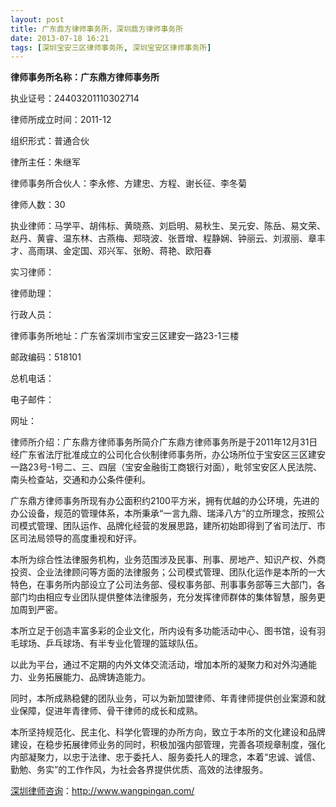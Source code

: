 ```yaml
---
layout: post
title: 广东鼎方律师事务所，深圳鼎方律师事务所
date: 2013-07-18 16:21
tags: [深圳宝安三区律师事务所, 深圳宝安区律师事务所]
---
```

<strong>律师事务所名称：广东鼎方律师事务所</strong>

执业证号：24403201110302714

律师所成立时间：2011-12

组织形式：普通合伙

律所主任：朱继军

律师事务所合伙人：李永修、方建忠、方程、谢长征、李冬菊

律师人数：30

执业律师：马学平、胡伟标、黄晓燕、刘启明、易秋生、吴元安、陈岳、易文荣、赵丹、黄睿、温东林、古燕梅、郑晓波、张晋增、程静娴、钟丽云、刘淑丽、章丰才、高雨琪、金定国、邓兴军、张盼、蒋艳、欧阳春

实习律师：

律师助理：

行政人员：

律师事务所地址：广东省深圳市宝安三区建安一路23-1三楼

邮政编码：518101

总机电话：

电子邮件：

网址：

律师所介绍：广东鼎方律师事务所简介广东鼎方律师事务所是于2011年12月31日经广东省法厅批准成立的公司化合伙制律师事务所，办公场所位于宝安区三区建安一路23号-1号二、三、四层（宝安金融街工商银行对面），毗邻宝安区人民法院、南头检查站，交通和办公条件便利。

广东鼎方律师事务所现有办公面积约2100平方米，拥有优越的办公环境，先进的办公设备，规范的管理体系，本所秉承“一言九鼎、瑞泽八方”的立所理念，按照公司模式管理、团队运作、品牌化经营的发展思路，建所初始即得到了省司法厅、市区司法局领导的高度重视和好评。

本所为综合性法律服务机构，业务范围涉及民事、刑事、房地产、知识产权、外商投资、企业法律顾问等方面的法律服务；公司模式管理、团队化运作是本所的一大特色，在事务所内部设立了公司法务部、侵权事务部、刑事事务部等三大部门，各部门均由相应专业团队提供整体法律服务，充分发挥律师群体的集体智慧，服务更加周到严密。

本所立足于创造丰富多彩的企业文化，所内设有多功能活动中心、图书馆，设有羽毛球场、乒乓球场、有半专业化管理的篮球队伍。

以此为平台，通过不定期的内外文体交流活动，增加本所的凝聚力和对外沟通能力、业务拓展能力、品牌铸造能力。

同时，本所成熟稳健的团队业务，可以为新加盟律师、年青律师提供创业案源和就业保障，促进年青律师、骨干律师的成长和成熟。

本所坚持规范化、民主化、科学化管理的办所方向，致立于本所的文化建设和品牌建设，在稳步拓展律师业务的同时，积极加强内部管理，完善各项规章制度，强化内部凝聚力，以忠于法律、忠于委托人、服务委托人的理念，本着“忠诚、诚信、勤勉、务实”的工作作风，为社会各界提供优质、高效的法律服务。

<a href="http://www.wangpingan.com/">深圳律师咨询</a>：<a href="http://www.wangpingan.com/">http://www.wangpingan.com/</a>

